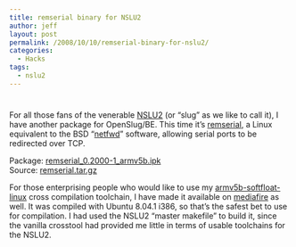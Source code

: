 ```yaml
---
title: remserial binary for NSLU2
author: jeff
layout: post
permalink: /2008/10/10/remserial-binary-for-nslu2/
categories:
  - Hacks
tags:
  - nslu2
---
```

# 

For all those fans of the venerable [NSLU2][1] (or “slug” as we like to call it), I have another package for OpenSlug/BE. This time it’s [remserial][2], a Linux equivalent to the BSD “[netfwd][3]” software, allowing serial ports to be redirected over TCP.

 [1]: http://www.nslu2-linux.org/
 [2]: http://lpccomp.bc.ca/remserial/
 [3]: http://www.bsdua.org/netfwd.html

Package: [remserial\_0.2000-1\_armv5b.ipk][4]  
Source: [remserial.tar.gz][5]

 [4]: http://www.mediafire.com/?sznttmgdi2c
 [5]: http://www.mediafire.com/?nlwtzntt2jw

For those enterprising people who would like to use my [armv5b-softfloat-linux][6] cross compilation toolchain, I have made it available on [mediafire][7] as well. It was compiled with Ubuntu 8.04.1 i386, so that’s the safest bet to use for compilation. I had used the NSLU2 “master makefile” to build it, since the vanilla crosstool had provided me little in terms of usable toolchains for the NSLU2.

 [6]: http://www.mediafire.com/?nmmwztgj5it
 [7]: http://www.mediafire.com/